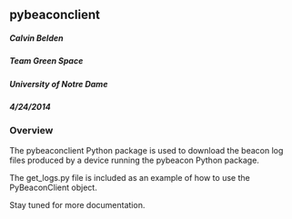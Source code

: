 <h2>pybeaconclient</h2>

<h5>Calvin Belden</h5>
<h5>Team Green Space</h5>
<h5>University of Notre Dame</h5>
<h5>4/24/2014</h5>

<h3>Overview</h3>
<p>The pybeaconclient Python package is used to download
the beacon log files produced by a device running the pybeacon
Python package.<p>

<p>The get_logs.py file is included as an example of how to use the PyBeaconClient object.<p>

<p>Stay tuned for more documentation.</p>

